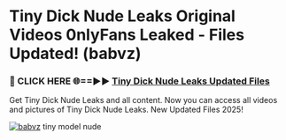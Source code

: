 # Tiny Dick Nude Leaks Original Videos 0nlyFans Leaked - Files Updated! (babvz)

<h3>🔴 CLICK HERE 🌐==►► <a href="https://tinyurl.com/5h6xmrr3" rel="nofollow">Tiny Dick Nude Leaks Updated Files</a></h3>

Get Tiny Dick Nude Leaks and all content. Now you can access all videos and pictures of Tiny Dick Nude Leaks. New Updated Files 2025!

[![babvz](https://i.imgur.com/KVD873Z.gif)](https://tinyurl.com/5h6xmrr3)
tiny model nude